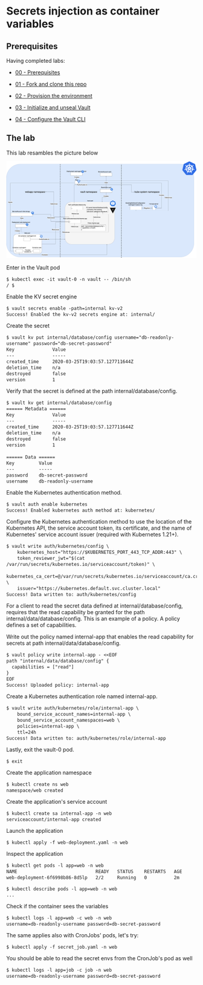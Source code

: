 # Secrets injection as container variables


## Prerequisites 

Having completed labs:

- [00 - Prerequisites](./labs/00-Prerequisites/README.md)

- [01 - Fork and clone this repo](./labs/01-Fork_and_clone_this_repo/README.md)

- [02 - Provision the environment](./labs/02-Provision_the_environment/README.md)

- [03 - Initialize and unseal Vault](./labs/03-Initialize_and_unseal_vault/README.md)

- [04 - Configure the Vault CLI](./labs/04-Configure_Vault_CLI/README.md)

## The lab

This lab resambles the picture below

![describe](img/vault_secret_env_injection.drawio.png)


Enter in the Vault pod

```console
$ kubectl exec -it vault-0 -n vault -- /bin/sh
/ $
```

Enable the KV secret engine

```console
$ vault secrets enable -path=internal kv-v2
Success! Enabled the kv-v2 secrets engine at: internal/
```

Create the secret

```console
$ vault kv put internal/database/config username="db-readonly-username" password="db-secret-password"
Key              Value
---              -----
created_time     2020-03-25T19:03:57.127711644Z
deletion_time    n/a
destroyed        false
version          1
```

Verify that the secret is defined at the path internal/database/config.

```console
$ vault kv get internal/database/config
====== Metadata ======
Key              Value
---              -----
created_time     2020-03-25T19:03:57.127711644Z
deletion_time    n/a
destroyed        false
version          1

====== Data ======
Key         Value
---         -----
password    db-secret-password
username    db-readonly-username
```

Enable the Kubernetes authentication method.

```console
$ vault auth enable kubernetes
Success! Enabled kubernetes auth method at: kubernetes/
```

Configure the Kubernetes authentication method to use the location of the Kubernetes API, the service account token, its certificate, and the name of Kubernetes' service account issuer (required with Kubernetes 1.21+).

```console
$ vault write auth/kubernetes/config \
    kubernetes_host="https://$KUBERNETES_PORT_443_TCP_ADDR:443" \
    token_reviewer_jwt="$(cat /var/run/secrets/kubernetes.io/serviceaccount/token)" \
    kubernetes_ca_cert=@/var/run/secrets/kubernetes.io/serviceaccount/ca.crt \
    issuer="https://kubernetes.default.svc.cluster.local"
Success! Data written to: auth/kubernetes/config
```

For a client to read the secret data defined at internal/database/config, requires that the read capability be granted for the path internal/data/database/config. This is an example of a policy. A policy defines a set of capabilities.

Write out the policy named internal-app that enables the read capability for secrets at path internal/data/database/config.

```console
$ vault policy write internal-app - <<EOF
path "internal/data/database/config" {
  capabilities = ["read"]
}
EOF
Success! Uploaded policy: internal-app
```

Create a Kubernetes authentication role named internal-app.

```console
$ vault write auth/kubernetes/role/internal-app \
    bound_service_account_names=internal-app \
    bound_service_account_namespaces=web \
    policies=internal-app \
    ttl=24h
Success! Data written to: auth/kubernetes/role/internal-app
```

Lastly, exit the vault-0 pod.

```console
$ exit
```

Create the application namespace 

```console
$ kubectl create ns web
namespace/web created
```

Create the application's service account

```console
$ kubectl create sa internal-app -n web
serviceaccount/internal-app created
```

Launch the application

```console
$ kubectl apply -f web-deployment.yaml -n web
```

Inspect the application

```console
$ kubectl get pods -l app=web -n web
NAME                             READY   STATUS    RESTARTS   AGE
web-deployment-6f6998b86-8d5lp   2/2     Running   0          2m
```

```console
$ kubectl describe pods -l app=web -n web
...
```

Check if the container sees the variables

```console
$ kubectl logs -l app=web -c web -n web 
username=db-readonly-username password=db-secret-password
```

The same applies also with CronJobs' pods, let's try:

```console
$ kubectl apply -f secret_job.yaml -n web
```

You should be able to read the secret envs from the CronJob's pod as well

```console
$ kubectl logs -l app=job -c job -n web 
username=db-readonly-username password=db-secret-password
```